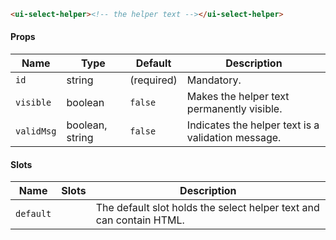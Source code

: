 ```html
<ui-select-helper><!-- the helper text --></ui-select-helper>
```

#### Props

| Name       | Type            | Default    | Description                                        |
| ---------- | --------------- | ---------- | -------------------------------------------------- |
| `id`       | string          | (required) | Mandatory.                                         |
| `visible`  | boolean         | `false`    | Makes the helper text permanently visible.         |
| `validMsg` | boolean, string | `false`    | Indicates the helper text is a validation message. |

#### Slots

| Name      | Slots | Description                                                         |
| --------- | ----- | ------------------------------------------------------------------- |
| `default` |       | The default slot holds the select helper text and can contain HTML. |
